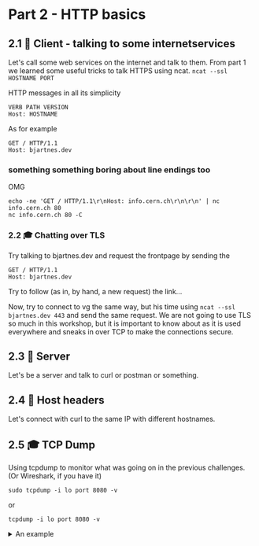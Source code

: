 # Part 2 - HTTP basics
## 2.1 🧱 Client  - talking to some internetservices
Let's call some web services on the internet and talk to them.
From part 1 we learned some useful tricks to talk HTTPS using ncat.
```ncat --ssl HOSTNAME PORT```

HTTP messages in all its simplicity
```
VERB PATH VERSION
Host: HOSTNAME
```
As for example 
```
GET / HTTP/1.1
Host: bjartnes.dev
```

### something something boring about line endings too
OMG
```
echo -ne 'GET / HTTP/1.1\r\nHost: info.cern.ch\r\n\r\n' | nc info.cern.ch 80
nc info.cern.ch 80 -C
````
### 2.2 🎓 Chatting over TLS 
Try talking to bjartnes.dev and request the frontpage by sending the 
```
GET / HTTP/1.1
Host: bjartnes.dev 
```
Try to follow (as in, by hand, a new request) the link...

Now, try to connect to vg the same way, but his time using 
```ncat --ssl bjartnes.dev 443```
and send the same request.
We are not going to use TLS so much in this workshop, but it is important to know about as it is used everywhere and sneaks in over TCP to make the connections secure.


## 2.3 🧱 Server
Let's be a server and talk to curl or postman or something.

## 2.4 🧱 Host headers
Let's connect with curl to the same IP with different hostnames.

## 2.5 🎓 TCP Dump

Using tcpdump to monitor what was going on in the previous challenges. (Or Wireshark, if you have it) 
```
sudo tcpdump -i lo port 8080 -v
```
or 
```
tcpdump -i lo port 8080 -v
```

<details>
    <summary>An example</summary>

https://user-images.githubusercontent.com/1174441/219039131-e325d2b2-d3c2-47c3-bffe-f1d2d468b181.mp4
</details>

